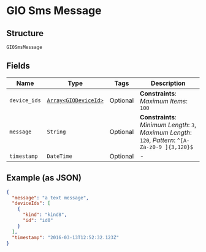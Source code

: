 
# GIO Sms Message

## Structure

`GIOSmsMessage`

## Fields

| Name | Type | Tags | Description |
|  --- | --- | --- | --- |
| `device_ids` | [`Array<GIODeviceId>`](../../doc/models/gio-device-id.md) | Optional | **Constraints**: *Maximum Items*: `100` |
| `message` | `String` | Optional | **Constraints**: *Minimum Length*: `3`, *Maximum Length*: `120`, *Pattern*: `^[A-Za-z0-9 ]{3,120}$` |
| `timestamp` | `DateTime` | Optional | - |

## Example (as JSON)

```json
{
  "message": "a text message",
  "deviceIds": [
    {
      "kind": "kind8",
      "id": "id0"
    }
  ],
  "timestamp": "2016-03-13T12:52:32.123Z"
}
```

